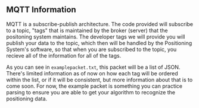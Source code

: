 ## MQTT Information

MQTT is a subscribe-publish architecture. The code provided will subscribe to a topic, "tags" that is maintained by the broker (server) that the positoning system maintains. 
The developer tags we will provide you will publish your data to the topic, which then will be handled by the Positioning System's software, so that when you are subscribed to the topic, you recieve all of the information for all of the tags.

As you can see in `examplepacket.txt`, this packet will be a list of JSON. There's limited information as of now on how each tag will be ordered within the list, or if it will be consistent, but more information about that is to come soon. For now, the example packet is something you can practice parsing to ensure you are able to get your algorithm to recognize the positioning data. 

